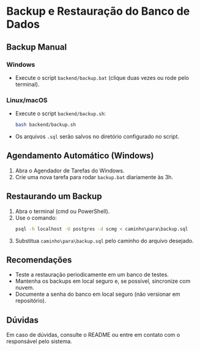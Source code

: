 # Backup e Restauração do Banco de Dados

## Backup Manual

### Windows
- Execute o script `backend/backup.bat` (clique duas vezes ou rode pelo terminal).

### Linux/macOS
- Execute o script `backend/backup.sh`:
  ```bash
  bash backend/backup.sh
  ```
- Os arquivos `.sql` serão salvos no diretório configurado no script.

## Agendamento Automático (Windows)
1. Abra o Agendador de Tarefas do Windows.
2. Crie uma nova tarefa para rodar `backup.bat` diariamente às 3h.


## Restaurando um Backup

1. Abra o terminal (cmd ou PowerShell).
2. Use o comando:
   ```bash
   psql -h localhost -U postgres -d scmg < caminho\para\backup.sql
   ```
3. Substitua `caminho\para\backup.sql` pelo caminho do arquivo desejado.

## Recomendações
- Teste a restauração periodicamente em um banco de testes.
- Mantenha os backups em local seguro e, se possível, sincronize com nuvem.
- Documente a senha do banco em local seguro (não versionar em repositório).

## Dúvidas
Em caso de dúvidas, consulte o README ou entre em contato com o responsável pelo sistema. 